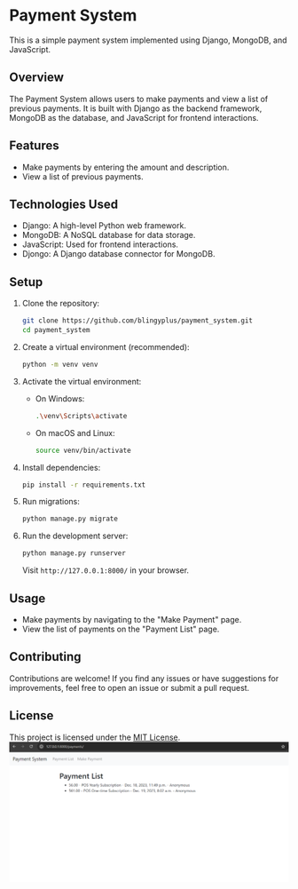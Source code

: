 # Payment System

This is a simple payment system implemented using Django, MongoDB, and JavaScript.

## Overview

The Payment System allows users to make payments and view a list of previous payments. It is built with Django as the backend framework, MongoDB as the database, and JavaScript for frontend interactions.

## Features

- Make payments by entering the amount and description.
- View a list of previous payments.

## Technologies Used

- Django: A high-level Python web framework.
- MongoDB: A NoSQL database for data storage.
- JavaScript: Used for frontend interactions.
- Djongo: A Django database connector for MongoDB.

## Setup

1. Clone the repository:

   ```bash
   git clone https://github.com/blingyplus/payment_system.git
   cd payment_system
   ```

2. Create a virtual environment (recommended):

   ```bash
   python -m venv venv
   ```

3. Activate the virtual environment:

   - On Windows:

     ```bash
     .\venv\Scripts\activate
     ```

   - On macOS and Linux:

     ```bash
     source venv/bin/activate
     ```

4. Install dependencies:

   ```bash
   pip install -r requirements.txt
   ```

5. Run migrations:

   ```bash
   python manage.py migrate
   ```

6. Run the development server:

   ```bash
   python manage.py runserver
   ```

   Visit `http://127.0.0.1:8000/` in your browser.

## Usage

- Make payments by navigating to the "Make Payment" page.
- View the list of payments on the "Payment List" page.

## Contributing

Contributions are welcome! If you find any issues or have suggestions for improvements, feel free to open an issue or submit a pull request.

## License

This project is licensed under the [MIT License](LICENSE).
![project_screenshot](image.png)
```



